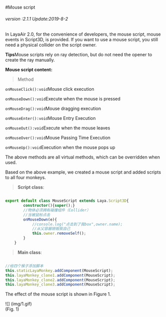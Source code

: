 #Mouse script

###### *version :2.1.1   Update:2019-8-2*

In LayaAir 2.0, for the convenience of developers, the mouse script, mouse events in Script3D, is provided. If you want to use a mouse script, you still need a physical collider on the script owner.

**Tips**Mouse scripts rely on ray detection, but do not need the opener to create the ray manually.

**Mouse script content:**

> Method

`onMouseClick():void`Mouse click execution

`onMouseDown():void`Execute when the mouse is pressed

`onMouseDrag():void`Mouse dragging execution

`onMouseEnter():void`Mouse Entry Execution

`onMouseOut():void`Execute when the mouse leaves

`onMouseOver():void`Mouse Passing Time Execution

`onMouseUp():void`Execution when the mouse pops up

The above methods are all virtual methods, which can be overridden when used.

Based on the above example, we created a mouse script and added scripts to all four monkeys.

>**Script class**:


```typescript

export default class MouseScript extends Laya.Script3D{
		constructor(){super();}
		//物体必须拥有碰撞组件（Collider）
		//当被鼠标点击
		onMouseDown(e){
			//console.log("点击到了我box",owner.name);
			//从父容器销毁我自己
			this.owner.removeSelf();
		}
	}
```


>**Main class**:


```typescript

//给四个猴子添加脚本
this.staticLayaMonkey.addComponent(MouseScript);
this.layaMonkey_clone1.addComponent(MouseScript);
this.layaMonkey_clone2.addComponent(MouseScript);
this.layaMonkey_clone3.addComponent(MouseScript);
```


The effect of the mouse script is shown in Figure 1.

![] (img/1.gif) <br> (Fig. 1)
